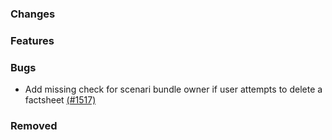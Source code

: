 ### Changes

### Features

### Bugs
- Add missing check for scenari bundle owner if user attempts to delete a factsheet [(#1517)](https://github.com/OpenEnergyPlatform/oeplatform/pull/1517)

### Removed
